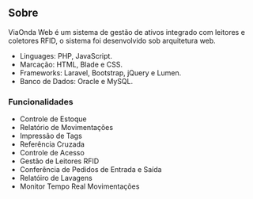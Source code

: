## Sobre

ViaOnda Web é um sistema de gestão de ativos integrado com leitores e coletores RFID, o sistema foi desenvolvido sob arquitetura web.
- Linguages: PHP, JavaScript.
- Marcação: HTML, Blade e CSS.
- Frameworks: Laravel, Bootstrap, jQuery e Lumen.
- Banco de Dados: Oracle e MySQL.

### Funcionalidades

- Controle de Estoque
- Relatório de Movimentações
- Impressão de Tags
- Referência Cruzada
- Controle de Acesso
- Gestão de Leitores RFID
- Conferência de Pedidos de Entrada e Saída
- Relatóiro de Lavagens
- Monitor Tempo Real Movimentações
